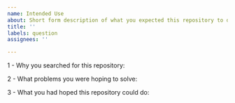 ```yaml
---
name: Intended Use
about: Short form description of what you expected this repository to do.
title: ''
labels: question
assignees: ''

---
```


1 - Why you searched for this repository:

2 - What problems you were hoping to solve:

3 - What you had hoped this repository could do:
